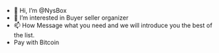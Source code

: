 - 👋 Hi, I’m @NysBox
- 👀 I’m interested in Buyer seller organizer
- 📫 How Message what you need and we will introduce you the best of the list.
-  Pay with Bitcoin

<!---
NysBox/NysBox is a ✨ special ✨ repository because its `README.md` (this file) appears on your GitHub profile.
You can click the Preview link to take a look at your changes.
--->
